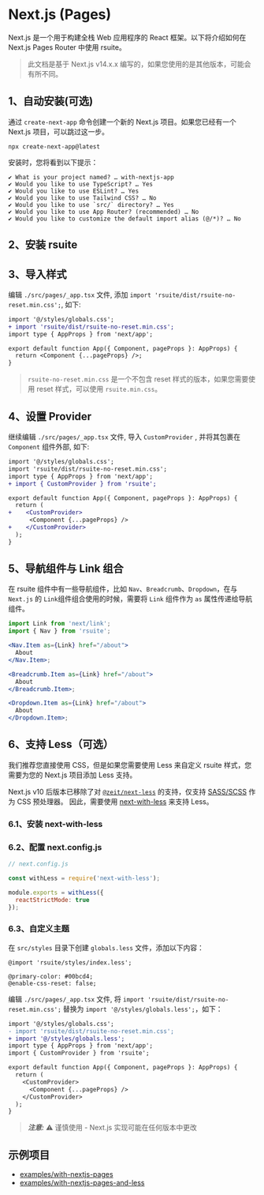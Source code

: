 # Next.js (Pages)

Next.js 是一个用于构建全栈 Web 应用程序的 React 框架。以下将介绍如何在 Next.js Pages Router 中使用 rsuite。

> 此文档是基于 Next.js v14.x.x 编写的，如果您使用的是其他版本，可能会有所不同。

## 1、自动安装(可选)

通过 `create-next-app` 命令创建一个新的 Next.js 项目。如果您已经有一个 Next.js 项目，可以跳过这一步。

```
npx create-next-app@latest
```

安装时，您将看到以下提示：

```
✔ What is your project named? … with-nextjs-app
✔ Would you like to use TypeScript? … Yes
✔ Would you like to use ESLint? … Yes
✔ Would you like to use Tailwind CSS? … No
✔ Would you like to use `src/` directory? … Yes
✔ Would you like to use App Router? (recommended) … No
✔ Would you like to customize the default import alias (@/*)? … No
```

## 2、安装 rsuite

<!--{include:<install-guide>}-->

## 3、导入样式

编辑 `./src/pages/_app.tsx` 文件, 添加 `import 'rsuite/dist/rsuite-no-reset.min.css';`, 如下:

```diff
import '@/styles/globals.css';
+ import 'rsuite/dist/rsuite-no-reset.min.css';
import type { AppProps } from 'next/app';

export default function App({ Component, pageProps }: AppProps) {
  return <Component {...pageProps} />;
}
```

> `rsuite-no-reset.min.css` 是一个不包含 reset 样式的版本，如果您需要使用 reset 样式，可以使用 `rsuite.min.css`。

## 4、设置 Provider

继续编辑 `./src/pages/_app.tsx` 文件, 导入 `CustomProvider` , 并将其包裹在 `Component` 组件外部, 如下:

```diff
import '@/styles/globals.css';
import 'rsuite/dist/rsuite-no-reset.min.css';
import type { AppProps } from 'next/app';
+ import { CustomProvider } from 'rsuite';

export default function App({ Component, pageProps }: AppProps) {
  return (
+    <CustomProvider>
      <Component {...pageProps} />
+    </CustomProvider>
  );
}

```

## 5、导航组件与 Link 组合

在 rsuite 组件中有一些导航组件，比如 `Nav`、`Breadcrumb`、`Dropdown`，在与 `Next.js` 的 `Link`组件组合使用的时候，需要将 `Link` 组件作为 `as` 属性传递给导航组件。

```jsx
import Link from 'next/link';
import { Nav } from 'rsuite';

<Nav.Item as={Link} href="/about">
  About
</Nav.Item>;

<Breadcrumb.Item as={Link} href="/about">
  About
</Breadcrumb.Item>;

<Dropdown.Item as={Link} href="/about">
  About
</Dropdown.Item>;
```

## 6、支持 Less（可选）

我们推荐您直接使用 CSS，但是如果您需要使用 Less 来自定义 rsuite 样式，您需要为您的 Next.js 项目添加 Less 支持。

Next.js v10 后版本已移除了对 [`@zeit/next-less`](https://www.npmjs.com/package/@zeit/next-less) 的支持，仅支持 [SASS/SCSS](https://sass-lang.com/) 作为 CSS 预处理器。 因此，需要使用 [next-with-less](https://github.com/elado/next-with-less) 来支持 Less。

### 6.1、安装 next-with-less

<!--{include:<install-next-with-less>}-->

### 6.2、配置 next.config.js

```js
// next.config.js

const withLess = require('next-with-less');

module.exports = withLess({
  reactStrictMode: true
});
```

### 6.3、自定义主题

在 `src/styles` 目录下创建 `globals.less` 文件，添加以下内容：

```less
@import 'rsuite/styles/index.less';

@primary-color: #00bcd4;
@enable-css-reset: false;
```

编辑 `./src/pages/_app.tsx` 文件, 将 `import 'rsuite/dist/rsuite-no-reset.min.css';` 替换为 `import '@/styles/globals.less';`，如下：

```diff
import '@/styles/globals.css';
- import 'rsuite/dist/rsuite-no-reset.min.css';
+ import '@/styles/globals.less';
import type { AppProps } from 'next/app';
import { CustomProvider } from 'rsuite';

export default function App({ Component, pageProps }: AppProps) {
  return (
    <CustomProvider>
      <Component {...pageProps} />
    </CustomProvider>
  );
}
```

> **_注意:_** ⚠️ 谨慎使用 - Next.js 实现可能在任何版本中更改

## 示例项目

- [examples/with-nextjs-pages](https://github.com/rsuite/rsuite/tree/main/examples/with-nextjs-pages)
- [examples/with-nextjs-pages-and-less](https://github.com/rsuite/rsuite/tree/main/examples/with-nextjs-pages-and-less)
